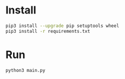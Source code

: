 # Install
```sh
pip3 install --upgrade pip setuptools wheel
pip3 install -r requirements.txt
```

# Run
```sh
python3 main.py
```
